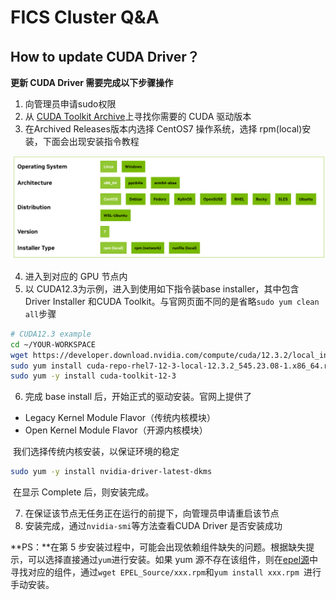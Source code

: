 # FICS Cluster Q&A

## How to update CUDA Driver？

**更新 CUDA Driver 需要完成以下步骤操作**

1. 向管理员申请sudo权限
2. 从 [CUDA Toolkit Archive](https://developer.nvidia.com/cuda-toolkit-archive)上寻找你需要的 CUDA 驱动版本
3. 在Archived Releases版本内选择 CentOS7 操作系统，选择 rpm(local)安装，下面会出现安装指令教程

![FICS Overview](img/QA-CUDA-PlatformSelect.png)

4. 进入到对应的 GPU 节点内
5. 以 CUDA12.3为示例，进入到使用如下指令装base installer，其中包含 Driver Installer 和CUDA Toolkit。与官网页面不同的是省略`sudo yum clean all`步骤

```bash
# CUDA12.3 example
cd ~/YOUR-WORKSPACE
wget https://developer.download.nvidia.com/compute/cuda/12.3.2/local_installers/cuda-repo-rhel7-12-3-local-12.3.2_545.23.08-1.x86_64.rpm
sudo yum install cuda-repo-rhel7-12-3-local-12.3.2_545.23.08-1.x86_64.rpm
sudo yum -y install cuda-toolkit-12-3
```

6. 完成 base install 后，开始正式的驱动安装。官网上提供了

- Legacy Kernel Module Flavor（传统内核模块）
- Open Kernel Module Flavor（开源内核模块）

​	我们选择传统内核安装，以保证环境的稳定

```bash
sudo yum -y install nvidia-driver-latest-dkms
```

​	在显示 Complete 后，则安装完成。

7. 在保证该节点无任务正在运行的前提下，向管理员申请重启该节点
8. 安装完成，通过`nvidia-smi`等方法查看CUDA Driver 是否安装成功

**PS：**在第 5 步安装过程中，可能会出现依赖组件缺失的问题。根据缺失提示，可以选择直接通过`yum`进行安装。如果 yum 源不存在该组件，则在[epel源](https://archives.fedoraproject.org/pub/archive/epel/7/x86_64/Packages/)中寻找对应的组件，通过`wget EPEL_Source/xxx.rpm`和`yum install xxx.rpm `进行手动安装。

